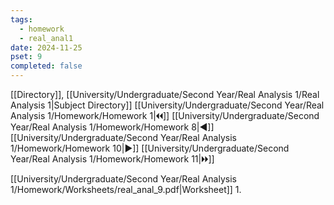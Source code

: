 ```yaml
---
tags:
  - homework
  - real_anal1
date: 2024-11-25
pset: 9
completed: false
---
```

[[Directory]], [[University/Undergraduate/Second Year/Real Analysis 1/Real Analysis 1|Subject Directory]]
[[University/Undergraduate/Second Year/Real Analysis 1/Homework/Homework 1|🞀🞀]] [[University/Undergraduate/Second Year/Real Analysis 1/Homework/Homework 8|◀]] [[University/Undergraduate/Second Year/Real Analysis 1/Homework/Homework 10|▶]] [[University/Undergraduate/Second Year/Real Analysis 1/Homework/Homework 11|🞂🞂]]

[[University/Undergraduate/Second Year/Real Analysis 1/Homework/Worksheets/real_anal_9.pdf|Worksheet]]
1. 
